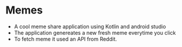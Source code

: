 # Memes
- A cool meme share application using Kotlin and android studio 
- The application genereates a new fresh meme everytime you click 
- To fetch meme it used an API from Reddit.

